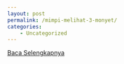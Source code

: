 ```yaml
---
layout: post
permalink: /mimpi-melihat-3-monyet/
categories:
    - Uncategorized
---
```


[Baca Selengkapnya](/10)